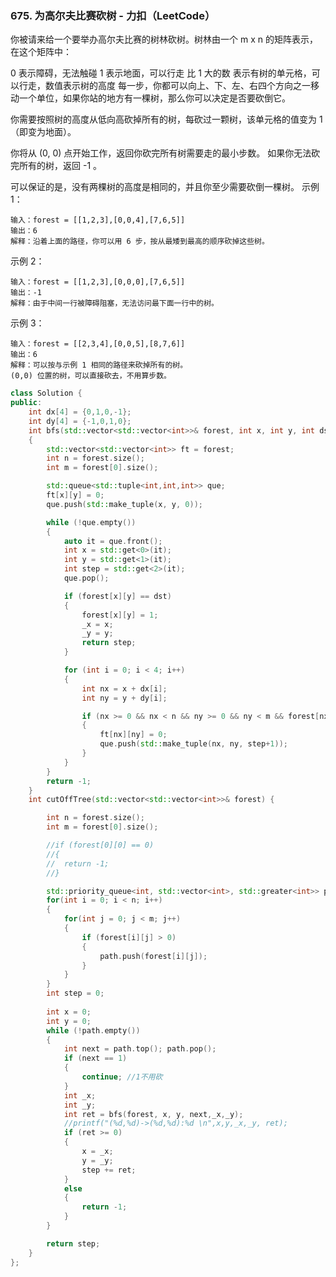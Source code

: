 
### 675. 为高尔夫比赛砍树 - 力扣（LeetCode）

你被请来给一个要举办高尔夫比赛的树林砍树。树林由一个 m x n 的矩阵表示， 在这个矩阵中：

0 表示障碍，无法触碰
1 表示地面，可以行走
比 1 大的数 表示有树的单元格，可以行走，数值表示树的高度
每一步，你都可以向上、下、左、右四个方向之一移动一个单位，如果你站的地方有一棵树，那么你可以决定是否要砍倒它。

你需要按照树的高度从低向高砍掉所有的树，每砍过一颗树，该单元格的值变为 1（即变为地面）。

你将从 (0, 0) 点开始工作，返回你砍完所有树需要走的最小步数。 如果你无法砍完所有的树，返回 -1 。

可以保证的是，没有两棵树的高度是相同的，并且你至少需要砍倒一棵树。
示例 1：
```
输入：forest = [[1,2,3],[0,0,4],[7,6,5]]
输出：6
解释：沿着上面的路径，你可以用 6 步，按从最矮到最高的顺序砍掉这些树。
```
示例 2：
```
输入：forest = [[1,2,3],[0,0,0],[7,6,5]]
输出：-1
解释：由于中间一行被障碍阻塞，无法访问最下面一行中的树。
```
示例 3：
```
输入：forest = [[2,3,4],[0,0,5],[8,7,6]]
输出：6
解释：可以按与示例 1 相同的路径来砍掉所有的树。
(0,0) 位置的树，可以直接砍去，不用算步数。
```

```c++
class Solution {
public:
	int dx[4] = {0,1,0,-1};
	int dy[4] = {-1,0,1,0}; 
	int bfs(std::vector<std::vector<int>>& forest, int x, int y, int dst, int & _x, int & _y)
	{
		std::vector<std::vector<int>> ft = forest;
		int n = forest.size();
		int m = forest[0].size();

		std::queue<std::tuple<int,int,int>> que;
		ft[x][y] = 0;
		que.push(std::make_tuple(x, y, 0));

		while (!que.empty())
		{
			auto it = que.front();
			int x = std::get<0>(it);
			int y = std::get<1>(it);
			int step = std::get<2>(it);
			que.pop();

			if (forest[x][y] == dst)
			{
				forest[x][y] = 1;
				_x = x;
				_y = y;
				return step;
			}

			for (int i = 0; i < 4; i++)
			{
				int nx = x + dx[i];
				int ny = y + dy[i];

				if (nx >= 0 && nx < n && ny >= 0 && ny < m && forest[nx][ny] > 0 && ft[nx][ny] > 0)
				{
					ft[nx][ny] = 0;
					que.push(std::make_tuple(nx, ny, step+1));
				}
			}
		}
		return -1;
	}
    int cutOffTree(std::vector<std::vector<int>>& forest) {

		int n = forest.size();
		int m = forest[0].size();

		//if (forest[0][0] == 0)
		//{
		//	return -1;
		//}

		std::priority_queue<int, std::vector<int>, std::greater<int>> path;
		for(int i = 0; i < n; i++)
		{
			for(int j = 0; j < m; j++)
			{
				if (forest[i][j] > 0)
				{
					path.push(forest[i][j]);
				}
			}
		}
		int step = 0;
		
		int x = 0;
		int y = 0;
		while (!path.empty())
		{
			int next = path.top(); path.pop();
			if (next == 1)
			{
				continue; //1不用砍
			}
			int _x;
			int _y;
			int ret = bfs(forest, x, y, next,_x,_y);
			//printf("(%d,%d)->(%d,%d):%d \n",x,y,_x,_y, ret);
			if (ret >= 0)
			{
				x = _x;
				y = _y;
				step += ret;
			}
			else
			{
				return -1;
			}
		}

		return step;
    }
};
```